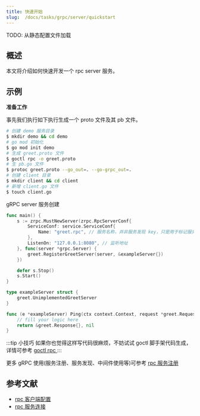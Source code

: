 ```yaml
---
title: 快速开始
slug:  /docs/tasks/grpc/server/quickstart
---
```


TODO: 从静态配置文件加载

## 概述

本文将介绍如何快速开发一个 rpc server 服务。

## 示例

**准备工作**

事先我们执行如下执行生成一个 proto 文件及其 pb 文件。

```bash
# 创建 demo 服务目录
$ mkdir demo && cd demo
# go mod 初始化
$ go mod init demo
# 生成 greet.proto 文件
$ goctl rpc -o greet.proto
# 生 pb.go 文件
$ protoc greet.proto --go_out=. --go-grpc_out=.
# 创建 client 目录
$ mkdir client && cd client
# 新增 client.go 文件
$ touch client.go
```

gRPC server 服务创建

```go
func main() {
	s := zrpc.MustNewServer(zrpc.RpcServerConf{
		ServiceConf: service.ServiceConf{
			Name: "greet.rpc", // 服务名称，并非服务发现 key，只是用于标记服务
		},
		ListenOn: "127.0.0.1:8080", // 监听地址
	}, func(server *grpc.Server) {
		greet.RegisterGreetServer(server, &exampleServer{})
	})

	defer s.Stop()
	s.Start()
}

type exampleServer struct {
	greet.UnimplementedGreetServer
}

func (e *exampleServer) Ping(ctx context.Context, request *greet.Request) (*greet.Response, error) {
	// fill your logic here
	return &greet.Response{}, nil
}
```

:::tip 小技巧
如果你也觉得这样写代码很麻烦，不妨试试 goctl 脚手架代码生成，详情可参考 <a href="/docs/tutorials/cli/rpc" target="_blank"> goctl rpc </a>
:::

更多 gRPC 使用(服务注册、服务发现、中间件使用等)可参考 <a href="/docs/tutorials/grpc/server/register" target="_blank"> rpc 服务注册 </a>

## 参考文献

- <a href="/docs/tutorials/grpc/client/configuration" target="_blank"> rpc 客户端配置 </a>
- <a href="/docs/tutorials/grpc/client/conn" target="_blank"> rpc 服务连接 </a>